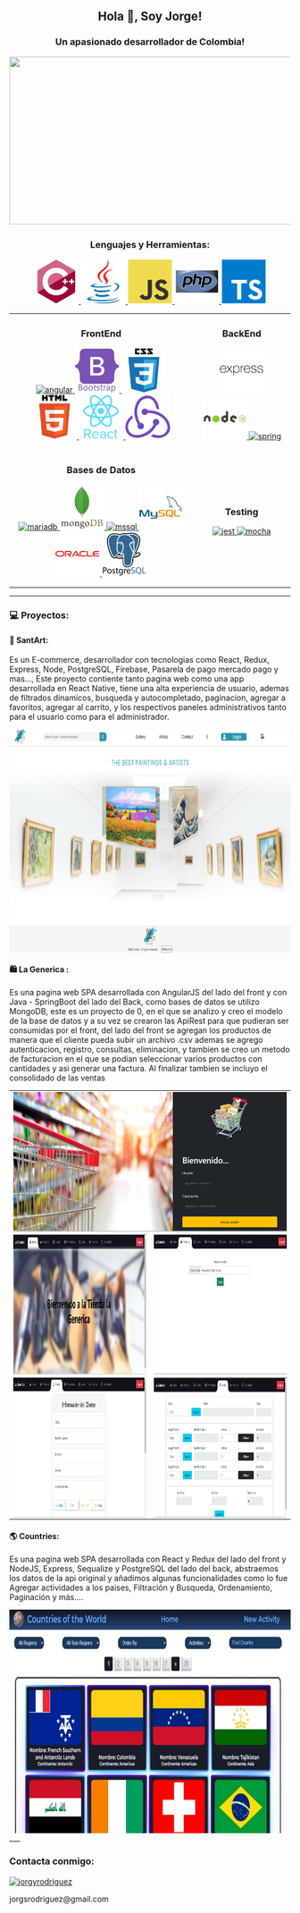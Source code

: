 <h2 align="center"> Hola 👋, Soy Jorge!</h2>
<h3 align="center">Un apasionado desarrollador de Colombia!</h3>

<img src="https://c.tenor.com/GfSX-u7VGM4AAAAC/coding.gif" width="1200" height="300" />

<h3 align="center">Lenguajes y Herramientas:</h3>

<p align="center"> <a href="https://www.w3schools.com/cpp/" target="_blank" rel="noreferrer"> <img src="https://raw.githubusercontent.com/devicons/devicon/master/icons/cplusplus/cplusplus-original.svg" alt="cplusplus" width="80" height="80"/> </a> <a href="https://www.java.com" target="_blank" rel="noreferrer"> <img src="https://raw.githubusercontent.com/devicons/devicon/master/icons/java/java-original.svg" alt="java" width="80" height="80"/> </a> <a href="https://developer.mozilla.org/en-US/docs/Web/JavaScript" target="_blank" rel="noreferrer"> <img src="https://raw.githubusercontent.com/devicons/devicon/master/icons/javascript/javascript-original.svg" alt="javascript" width="80" height="80"/> </a> <a href="https://www.php.net" target="_blank" rel="noreferrer"> <img src="https://raw.githubusercontent.com/devicons/devicon/master/icons/php/php-original.svg" alt="php" width="80" height="80"/> </a> <a href="https://www.typescriptlang.org/" target="_blank" rel="noreferrer"> <img src="https://raw.githubusercontent.com/devicons/devicon/master/icons/typescript/typescript-original.svg" alt="typescript" width="80" height="80"/> </a> </p>


<table align="center" width="1000">
  <tr width="1000">
    <td align="center">
      <h3 align="center">FrontEnd</h3>
<p align="center"> <a href="https://angular.io" target="_blank" rel="noreferrer"> <img src="https://angular.io/assets/images/logos/angular/angular.svg" alt="angular" width="80" height="80"/> </a> 
<a href="https://getbootstrap.com" target="_blank" rel="noreferrer"> <img src="https://raw.githubusercontent.com/devicons/devicon/master/icons/bootstrap/bootstrap-plain-wordmark.svg" alt="bootstrap" width="80" height="80"/> </a> 
<a href="https://www.w3schools.com/css/" target="_blank" rel="noreferrer"> <img src="https://raw.githubusercontent.com/devicons/devicon/master/icons/css3/css3-original-wordmark.svg" alt="css3" width="80" height="80"/> </a> 
<a href="https://www.w3.org/html/" target="_blank" rel="noreferrer"> <img src="https://raw.githubusercontent.com/devicons/devicon/master/icons/html5/html5-original-wordmark.svg" alt="html5" width="80" height="80"/> </a> 
<a href="https://reactjs.org/" target="_blank" rel="noreferrer"> <img src="https://raw.githubusercontent.com/devicons/devicon/master/icons/react/react-original-wordmark.svg" alt="react" width="80" height="80"/> </a> 
<a href="https://redux.js.org" target="_blank" rel="noreferrer"> <img src="https://raw.githubusercontent.com/devicons/devicon/master/icons/redux/redux-original.svg" alt="redux" width="80" height="80"/> </a>
    </td>
    <td align="center">
      <h3 align="center">BackEnd</h3>
<p align="center"> <a href="https://expressjs.com" target="_blank" rel="noreferrer"> <img src="https://raw.githubusercontent.com/devicons/devicon/master/icons/express/express-original-wordmark.svg" alt="express" width="80" height="80"/> </a> 
<a href="https://nodejs.org" target="_blank" rel="noreferrer"> <img src="https://raw.githubusercontent.com/devicons/devicon/master/icons/nodejs/nodejs-original-wordmark.svg" alt="nodejs" width="80" height="80"/> </a> 
<a href="https://spring.io/" target="_blank" rel="noreferrer"> <img src="https://www.vectorlogo.zone/logos/springio/springio-icon.svg" alt="spring" width="80" height="80"/> </a> </p>
    </td>
  </tr>
  <tr>
    <td align="center">
    <h3 align="center">Bases de Datos</h3>
<p align="center"> <a href="https://mariadb.org/" target="_blank" rel="noreferrer"> <img src="https://www.vectorlogo.zone/logos/mariadb/mariadb-icon.svg" alt="mariadb" width="80" height="80"/> </a> 
<a href="https://www.mongodb.com/" target="_blank" rel="noreferrer"> <img src="https://raw.githubusercontent.com/devicons/devicon/master/icons/mongodb/mongodb-original-wordmark.svg" alt="mongodb" width="80" height="80"/> </a> 
<a href="https://www.microsoft.com/en-us/sql-server" target="_blank" rel="noreferrer"> <img src="https://www.svgrepo.com/show/303229/microsoft-sql-server-logo.svg" alt="mssql" width="80" height="80"/> </a> 
<a href="https://www.mysql.com/" target="_blank" rel="noreferrer"> <img src="https://raw.githubusercontent.com/devicons/devicon/master/icons/mysql/mysql-original-wordmark.svg" alt="mysql" width="80" height="80"/> </a> 
<a href="https://www.oracle.com/" target="_blank" rel="noreferrer"> <img src="https://raw.githubusercontent.com/devicons/devicon/master/icons/oracle/oracle-original.svg" alt="oracle" width="80" height="80"/> </a> 
<a href="https://www.postgresql.org" target="_blank" rel="noreferrer"> <img src="https://raw.githubusercontent.com/devicons/devicon/master/icons/postgresql/postgresql-original-wordmark.svg" alt="postgresql" width="80" height="80"/> </a> </p>
    </td>
    <td align="center">
    <h3 align="center">Testing</h3>
<p align="center"> <a href="https://jestjs.io" target="_blank" rel="noreferrer"> <img src="https://www.vectorlogo.zone/logos/jestjsio/jestjsio-icon.svg" alt="jest" width="80" height="80"/> </a> 
<a href="https://mochajs.org" target="_blank" rel="noreferrer"> <img src="https://www.vectorlogo.zone/logos/mochajs/mochajs-icon.svg" alt="mocha" width="80" height="80"/> </a> </p>
    </td>
  </tr>
</table>

 ___
<h3 align="left">💻 Proyectos: </h3>
<h4>🎨 SantArt: </h4>
<p align="left"> Es un E-commerce, desarrollador con tecnologias como React, Redux, Express, Node, PostgreSQL, Firebase, Pasarela de pago mercado pago y mas...,
Este proyecto contiente tanto pagina web como una app desarrollada en React Native, tiene una alta experiencia de usuario, ademas de filtrados dinamicos, busqueda y autocompletado, paginacion, agregar a favoritos, agregar al carrito, y los respectivos paneles administrativos tanto para el usuario como para el administrador. 
</p>
<img src="https://github.com/jorgyrod/jorgyrod/blob/main/santartHome.png" width="900" height="400" align="center" />

<h4>🛍️ La Generica : </h4>
<p align="left"> Es una pagina web SPA desarrollada con AngularJS del lado del front y con Java - SpringBoot del lado del Back, como bases de datos se utilizo MongoDB, este es un proyecto de 0, en el que se analizo y creo el modelo de la base de datos y a su vez se crearon las ApiRest para que pudieran ser consumidas por el front, del lado del front se agregan los productos de manera que el cliente pueda subir un archivo .csv ademas se agrego autenticacion, registro, consultas, eliminacion, y tambien se creo un metodo de facturacion en el que se podian seleccionar varios productos con cantidades y asi generar una factura. Al finalizar tambien se incluyo el consolidado de las ventas</p>

<table>
<tr>
  <td colspan="2" align="center">
    <img src="https://github.com/jorgyrod/jorgyrod/blob/main/login.JPG" width="600" height="250" align="center" />
  </td>
  <tr>
    <tr>
      <td><img src="https://github.com/jorgyrod/jorgyrod/blob/main/home.JPG" width="600" height="250" align="center" /></td>
      <td><img src="https://github.com/jorgyrod/jorgyrod/blob/main/Captura.JPG" width="600" height="250" align="center" /></td>
  </tr>
      <tr>
      <td><img src="https://github.com/jorgyrod/jorgyrod/blob/main/clientes.JPG" width="600" height="250" align="center" /></td>
      <td><img src="https://github.com/jorgyrod/jorgyrod/blob/main/ventas.JPG" width="600" height="250" align="center" /></td>
  </tr>
</table>

<h4>🌎 Countries: </h4>
<p align="left"> Es una pagina web SPA desarrollada con React y Redux del lado del front y NodeJS, Express, Sequalize y PostgreSQL del lado del back, abstraemos los datos de la api original y añadimos algunas funcionalidades como lo fue Agregar actividades a los paises, Filtración y Busqueda, Ordenamiento, Paginación y más....</p>
<img src="https://github.com/jorgyrod/jorgyrod/blob/main/imagen.JPG" width="900" height="400" align="center" />
 ___
<h3 align="left">Contacta conmigo:</h3>
<p align="left">
  <a href="https://linkedin.com/in/jorgyrodriguez" target="blank"><img align="center" src="https://raw.githubusercontent.com/rahuldkjain/github-profile-readme-generator/master/src/images/icons/Social/linked-in-alt.svg" alt="jorgyrodriguez" height="30" width="40"/></a>
<p align="left">jorgsrodriguez@gmail.com</p>
</p>
